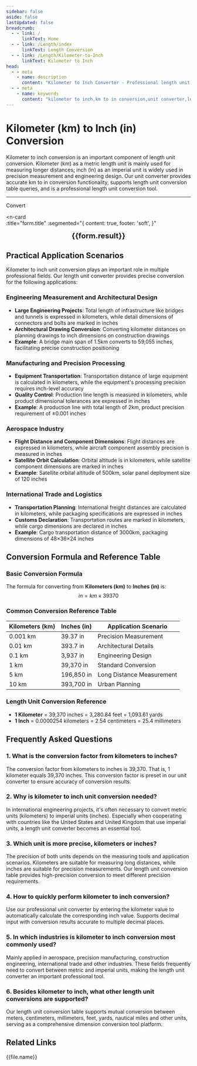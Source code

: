 ```yaml
---
sidebar: false
aside: false
lastUpdated: false
breadcrumb:
  - - link: /
      linkText: Home
  - - link: /Length/index
      linkText: Length Conversion
  - - link: /Length/Kilometer-to-Inch
      linkText: Kilometer to Inch
head:
  - - meta
    - name: description
      content: "Kilometer to Inch Converter - Professional length unit conversion tool. Supports accurate km to in conversion, provides unit converter, length unit conversion table and imperial unit conversion. One-click kilometer to inch conversion, suitable for engineering measurement, architectural design and other scenarios."
  - - meta
    - name: keywords
      content: "kilometer to inch,km to in conversion,unit converter,length unit converter,length unit conversion,dimension conversion,length conversion table,imperial units,inch conversion,unit conversion,length conversion guide,kilometer inch conversion,km in converter"
---
```

# Kilometer (km) to Inch (in) Conversion

Kilometer to inch conversion is an important component of length unit conversion. Kilometer (km) as a metric length unit is mainly used for measuring longer distances; inch (in) as an imperial unit is widely used in precision measurement and engineering design. Our unit converter provides accurate km to in conversion functionality, supports length unit conversion table queries, and is a professional length unit conversion tool.

---
<script setup>
import { onMounted, reactive, inject, ref } from 'vue'
import { NButton, NForm, NFormItem, NInput, NInputNumber, NSelect, NCard, useMessage,NGrid ,NGi } from 'naive-ui'
import { defineClientComponent } from 'vitepress'
import { Length } from '../files';
const seoKey = ['unit converter','unit conversion','length unit converter','length unit conversion','dimension conversion','length conversion','length conversion table','nautical mile to kilometer','mile to meter','miles','nautical mile kilometer conversion','mile','mile to kilometer','mile kilometer conversion','meter to feet','feet unit','imperial','feet inch conversion','feet inches','feet meter conversion','ft unit','feet meter','meter to feet','feet centimeter conversion','inch feet','ft to m','feet','feet to meter','feet conversion','ft m conversion','six feet','feet meter','feet to inch','feet meter conversion','meter feet conversion','feet unit','feet to centimeter','imperial units','feet inch','inch centimeter','one foot','feet to meter','meter','source','ft unit','feet to centimeter','feet centimeter conversion','mile','foot','centimeter inch conversion','feet meter conversion','feet conversion','ft','inch to centimeter','inch conversion','inch centimeter conversion']
const convert = inject('convert')

const form = reactive({
  number: null,
  result: '',
  title:'Kilometer to Inch Conversion',
})

const convertHandler = () => {
  if (form.number !== null && !isNaN(form.number)) {
    const convertedValue = parseFloat(form.number) * 39370
    form.result = `${form.number}km = ${convertedValue.toFixed(0)}in`
  } else {
    form.result = 'Please enter a valid number.'
  }
}
</script>

<n-form size="large" :model="form">
  <n-form-item label="Kilometers (km)">
    <n-input-number v-model:value="form.number" placeholder="Enter kilometers" style="width: 100%" />
  </n-form-item>
  <n-form-item>
    <n-button type="info" @click="convertHandler" block>Convert</n-button>
  </n-form-item>
</n-form>

<n-card  
  :title="form.title"
  :segmented="{
    content: true,
    footer: 'soft',
  }"
>
  <div  style="text-align:center;font-size:20px;">
    <strong>{{form.result}}</strong>
  </div>
    <template #footer>
    <div>
      <span v-for="item of seoKey">{{item}}，</span>
    </div>
  </template>
</n-card>

## Practical Application Scenarios

Kilometer to inch unit conversion plays an important role in multiple professional fields. Our length unit converter provides precise conversion for the following applications:

### Engineering Measurement and Architectural Design
- **Large Engineering Projects**: Total length of infrastructure like bridges and tunnels is expressed in kilometers, while detail dimensions of connectors and bolts are marked in inches
- **Architectural Drawing Conversion**: Converting kilometer distances on planning drawings to inch dimensions on construction drawings
- **Example**: A bridge main span of 1.5km converts to 59,055 inches, facilitating precise construction positioning

### Manufacturing and Precision Processing
- **Equipment Transportation**: Transportation distance of large equipment is calculated in kilometers, while the equipment's processing precision requires inch-level accuracy
- **Quality Control**: Production line length is measured in kilometers, while product dimensional tolerances are expressed in inches
- **Example**: A production line with total length of 2km, product precision requirement of ±0.001 inches

### Aerospace Industry
- **Flight Distance and Component Dimensions**: Flight distances are expressed in kilometers, while aircraft component assembly precision is measured in inches
- **Satellite Orbit Calculation**: Orbital altitude is in kilometers, while satellite component dimensions are marked in inches
- **Example**: Satellite orbital altitude of 500km, solar panel deployment size of 120 inches

### International Trade and Logistics
- **Transportation Planning**: International freight distances are calculated in kilometers, while packaging specifications are expressed in inches
- **Customs Declaration**: Transportation routes are marked in kilometers, while cargo dimensions are declared in inches
- **Example**: Cargo transportation distance of 3000km, packaging dimensions of 48×36×24 inches

## Conversion Formula and Reference Table

### Basic Conversion Formula
The formula for converting from **Kilometers (km)** to **Inches (in)** is:
$$ in = km \times 39370 $$

### Common Conversion Reference Table
| Kilometers (km) | Inches (in) | Application Scenario |
|-----------------|-------------|---------------------|
| 0.001 km | 39.37 in | Precision Measurement |
| 0.01 km | 393.7 in | Architectural Details |
| 0.1 km | 3,937 in | Engineering Design |
| 1 km | 39,370 in | Standard Conversion |
| 5 km | 196,850 in | Long Distance Measurement |
| 10 km | 393,700 in | Urban Planning |

### Length Unit Conversion Reference
- **1 Kilometer** = 39,370 inches = 3,280.84 feet = 1,093.61 yards
- **1 Inch** = 0.0000254 kilometers = 2.54 centimeters = 25.4 millimeters

## Frequently Asked Questions

### 1. What is the conversion factor from kilometers to inches?
The conversion factor from kilometers to inches is 39,370. That is, 1 kilometer equals 39,370 inches. This conversion factor is preset in our unit converter to ensure accuracy of conversion results.

### 2. Why is kilometer to inch unit conversion needed?
In international engineering projects, it's often necessary to convert metric units (kilometers) to imperial units (inches). Especially when cooperating with countries like the United States and United Kingdom that use imperial units, a length unit converter becomes an essential tool.

### 3. Which unit is more precise, kilometers or inches?
The precision of both units depends on the measuring tools and application scenarios. Kilometers are suitable for measuring long distances, while inches are suitable for precision measurements. Our length unit conversion table provides high-precision conversion to meet different precision requirements.

### 4. How to quickly perform kilometer to inch conversion?
Use our professional unit converter by entering the kilometer value to automatically calculate the corresponding inch value. Supports decimal input with conversion results accurate to multiple decimal places.

### 5. In which industries is kilometer to inch conversion most commonly used?
Mainly applied in aerospace, precision manufacturing, construction engineering, international trade and other industries. These fields frequently need to convert between metric and imperial units, making the length unit converter an important professional tool.

### 6. Besides kilometer to inch, what other length unit conversions are supported?
Our length unit conversion table supports mutual conversion between meters, centimeters, millimeters, feet, yards, nautical miles and other units, serving as a comprehensive dimension conversion tool platform.

## Related Links
<n-grid x-gap="12" :cols="2">
  <n-gi v-for="(file, index) in Length" :key="index">
    <n-button
      text
      tag="a"
      :href="file.path"
      type="info"
    >
      {{file.name}}
    </n-button>
  </n-gi>
</n-grid>